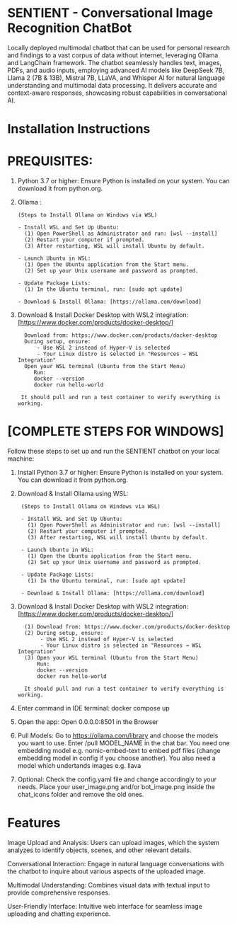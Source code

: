 # SENTIENT - Conversational Image Recognition ChatBot
Locally deployed multimodal chatbot that can be used for personal research and findings to a vast corpus of data without internet, leveraging Ollama and LangChain framework. The chatbot seamlessly handles text, images, PDFs, and audio inputs, employing advanced AI models like DeepSeek 7B, Llama 2 (7B & 13B), Mistral 7B, LLaVA, and Whisper AI for natural language understanding and multimodal data processing. It delivers accurate and context-aware responses, showcasing robust capabilities in conversational AI.


# Installation Instructions 

# PREQUISITES:

 1. Python 3.7 or higher: Ensure Python is installed on your system. You can download it from python.org.
    
 2. Ollama :
    

        (Steps to Install Ollama on Windows via WSL)
        
        - Install WSL and Set Up Ubuntu:
          (1) Open PowerShell as Administrator and run: [wsl --install]
          (2) Restart your computer if prompted.
          (3) After restarting, WSL will install Ubuntu by default.
    
        - Launch Ubuntu in WSL:
          (1) Open the Ubuntu application from the Start menu.
          (2) Set up your Unix username and password as prompted.
    
        - Update Package Lists:
          (1) In the Ubuntu terminal, run: [sudo apt update]
    
        - Download & Install Ollama: [https://ollama.com/download]
    


  4. Download & Install Docker Desktop with WSL2 integration: [https://www.docker.com/products/docker-desktop/]
     
           Download from: https://www.docker.com/products/docker-desktop
           During setup, ensure:
               - Use WSL 2 instead of Hyper-V is selected
               - Your Linux distro is selected in "Resources → WSL Integration"
           Open your WSL terminal (Ubuntu from the Start Menu)
              Run:
              docker --version
              docker run hello-world
     
          It should pull and run a test container to verify everything is working.
     




# [COMPLETE STEPS FOR WINDOWS] 
Follow these steps to set up and run the SENTIENT chatbot on your local machine: 


1. Install Python 3.7 or higher: Ensure Python is installed on your system. You can download it from python.org.

2. Download & Install Ollama using WSL:
   
        (Steps to Install Ollama on Windows via WSL)
        
        - Install WSL and Set Up Ubuntu:
          (1) Open PowerShell as Administrator and run: [wsl --install]
          (2) Restart your computer if prompted.
          (3) After restarting, WSL will install Ubuntu by default.
    
        - Launch Ubuntu in WSL:
          (1) Open the Ubuntu application from the Start menu.
          (2) Set up your Unix username and password as prompted.
    
        - Update Package Lists:
          (1) In the Ubuntu terminal, run: [sudo apt update]
    
        - Download & Install Ollama: [https://ollama.com/download]
   
  

 2. Download & Install Docker Desktop with WSL2 integration: [https://www.docker.com/products/docker-desktop/]
     
          (1) Download from: https://www.docker.com/products/docker-desktop
          (2) During setup, ensure:
               - Use WSL 2 instead of Hyper-V is selected
               - Your Linux distro is selected in "Resources → WSL Integration"
          (3) Open your WSL terminal (Ubuntu from the Start Menu)
              Run:
              docker --version
              docker run hello-world
     
          It should pull and run a test container to verify everything is working.
     


3. Enter command in IDE terminal: docker compose up
   
4. Open the app: Open 0.0.0.0:8501 in the Browser
   
5. Pull Models: Go to https://ollama.com/library and choose the models you want to use. Enter /pull MODEL_NAME in the chat bar. You need one embedding model e.g. nomic-embed-text to embed pdf files (change embedding model in config if you choose another). You also need a model which undertands images e.g. llava
   
6. Optional:
Check the config.yaml file and change accordingly to your needs.
Place your user_image.png and/or bot_image.png inside the chat_icons folder and remove the old ones.

      


# Features 

Image Upload and Analysis: Users can upload images, which the system analyzes to identify objects, scenes, and other relevant details.

Conversational Interaction: Engage in natural language conversations with the chatbot to inquire about various aspects of the uploaded image.

Multimodal Understanding: Combines visual data with textual input to provide comprehensive responses.

User-Friendly Interface: Intuitive web interface for seamless image uploading and chatting experience.


    
    
